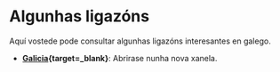 # Algunhas ligazóns

Aquí vostede pode consultar algunhas ligazóns interesantes en galego.

- **[Galicia](https://gl.wikipedia.org/wiki/Galicia){target=_blank}**: Abrirase nunha nova xanela.
